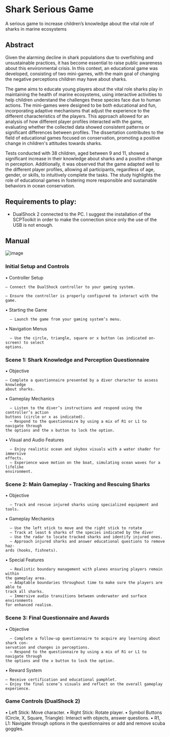 # Shark Serious Game
A serious game to increase children’s knowledge about the vital role of sharks in marine ecosystems

## Abstract 
Given the alarming decline in shark populations due to overfishing and unsustainable practices, it has become essential to raise public awareness about this environmental crisis. In this context, an educational game was developed, consisting of two mini-games, with the main goal of changing the negative perceptions children may have about sharks.

The game aims to educate young players about the vital role sharks play in maintaining the health of marine ecosystems, using interactive activities to help children understand the challenges these species face due to human actions. The mini-games were designed to be both educational and fun, incorporating adaptive mechanisms that adjust the experience to the different characteristics of the players. This approach allowed for an analysis of how different player profiles interacted with the game, evaluating whether the collected data showed consistent patterns or significant differences between profiles. The dissertation contributes to the field of educational games focused on conservation, promoting a positive change in children's attitudes towards sharks.

Tests conducted with 38 children, aged between 9 and 11, showed a significant increase in their knowledge about sharks and a positive change in perception. Additionally, it was observed that the game adapted well to the different player profiles, allowing all participants, regardless of age, gender, or skills, to intuitively complete the tasks. The study highlights the role of educational games in fostering more responsible and sustainable behaviors in ocean conservation.

## Requirements to play: 
- DualShock 2 connected to the PC. I suggest the installation of the SCPToolkit in order to make the connection since only the use of the USB is not enough.

## Manual
![image](https://github.com/user-attachments/assets/648aa2c1-53c9-4381-bcc6-dab7154e2dbf)
### Initial Setup and Controls
• Controller Setup

    – Connect the DualShock controller to your gaming system.
  
    – Ensure the controller is properly configured to interact with the game.
  
• Starting the Game

      – Launch the game from your gaming system’s menu.
  
• Navigation Menus

      – Use the circle, triangle, square or x button (as indicated on-screen) to select
    options.

### Scene 1: Shark Knowledge and Perception Questionnaire
• Objective

    – Complete a questionnaire presented by a diver character to assess knowledge
    about sharks.
• Gameplay Mechanics

      – Listen to the diver’s instructions and respond using the controller’s action
    buttons (circle or x as indicated).
      – Respond to the questionnaire by using a mix of R1 or L1 to navigate through
    the options and the x button to lock the option.
• Visual and Audio Features

      – Enjoy realistic ocean and skybox visuals with a water shader for immersive
    effects.
      – Experience wave motion on the boat, simulating ocean waves for a lifelike
    environment.
    
### Scene 2: Main Gameplay - Tracking and Rescuing Sharks
• Objective

      – Track and rescue injured sharks using specialized equipment and tools.
• Gameplay Mechanics

      – Use the left stick to move and the right stick to rotate  
      – Track at least 6 sharks of the species indicated by the diver
      – Use the radar to locate tracked sharks and identify injured ones.
      – Approach injured sharks and answer educational questions to remove haz-
    ards (hooks, fishnets).
• Special Features

      – Realistic boundary management with planes ensuring players remain within
    the gameplay area.
      – Adaptable boundaries throughout time to make sure the players are able to
    track all sharks.
      – Immersive audio transitions between underwater and surface environments
    for enhanced realism.
    
### Scene 3: Final Questionnaire and Awards
• Objective

      – Complete a follow-up questionnaire to acquire any learning about shark con-
    servation and changes in perceptions.
      – Respond to the questionnaire by using a mix of R1 or L1 to navigate through
    the options and the x button to lock the option.
    
• Reward System

    – Receive certification and educational pamphlet.
    – Enjoy the final scene’s visuals and reflect on the overall gameplay experience.
### Game Controls (DualShock 2)

• Left Stick: Move character.
• Right Stick: Rotate player.
• Symbol Buttons (Circle, X, Square, Triangle): Interact with objects, answer
questions.
• R1, L1: Navigate through options in the questionnaires or add and remove scuba
goggles.
